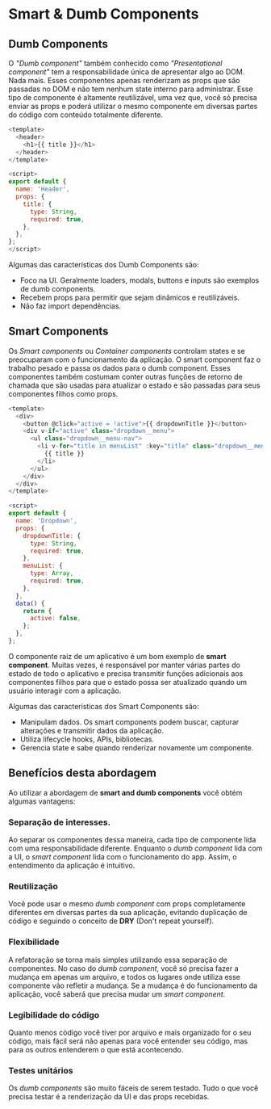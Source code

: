 # Smart & Dumb Components

## Dumb Components
O *"Dumb component"* também conhecido como *"Presentational component"* tem a responsabilidade única de apresentar algo ao DOM. Nada mais. Esses componentes apenas renderizam as props que são passadas no DOM e não tem nenhum state interno para administrar. Esse tipo de componente é altamente reutilizável, uma vez que, você só precisa enviar as props e poderá utilizar o mesmo componente em diversas partes do código com conteúdo totalmente diferente.

```js
<template>
  <header>
    <h1>{{ title }}</h1>
  </header>
</template>

<script>
export default {
  name: 'Header',
  props: {
    title: {
      type: String,
      required: true,
    },
  },
};
</script>
```

Algumas das características dos Dumb Components são:
- Foco na UI. Geralmente loaders, modals, buttons e inputs são exemplos de dumb components.
- Recebem props para permitir que sejam dinâmicos e reutilizáveis.
- Não faz import dependências.

## Smart Components
Os *Smart components* ou *Container components* controlam states e se preocuparam com o funcionamento da aplicação. O smart component faz o trabalho pesado e passa os dados para o dumb component. Esses componentes também costumam conter outras funções de retorno de chamada que são usadas para atualizar o estado e são passadas para seus componentes filhos como props.

```js
<template>
  <div>
    <button @click="active = !active">{{ dropdownTitle }}</button>
    <div v-if="active" class="dropdown__menu">
      <ul class="dropdown__menu-nav">
        <li v-for="title in menuList" :key="title" class="dropdown__menu-item">
          {{ title }}
        </li>
      </ul>
    </div>
  </div>
</template>

<script>
export default {
  name: 'Dropdown',
  props: {
    dropdownTitle: {
      type: String,
      required: true,
    },
    menuList: {
      type: Array,
      required: true,
    },
  },
  data() {
    return {
      active: false,
    };
  },
};
```

O componente raiz de um aplicativo é um bom exemplo de **smart component**. Muitas vezes, é responsável por manter várias partes do estado de todo o aplicativo e precisa transmitir funções adicionais aos componentes filhos para que o estado possa ser atualizado quando um usuário interagir com a aplicação.

Algumas das características dos Smart Components são:
- Manipulam dados. Os smart components podem buscar, capturar alterações e transmitir dados da aplicação.
- Utiliza lifecycle hooks, APIs, bibliotecas.
- Gerencia state e sabe quando renderizar novamente um componente.

## Benefícios desta abordagem
Ao utilizar a abordagem de **smart and dumb components** você obtém algumas vantagens:

### Separação de interesses.
Ao separar os componentes dessa maneira, cada tipo de componente lida com uma responsabilidade diferente. Enquanto o *dumb component* lida com a UI, o *smart component* lida com o funcionamento do app. Assim, o entendimento da aplicação é intuitivo.

### Reutilização
Você pode usar o mesmo *dumb component* com props completamente diferentes em diversas partes da sua aplicação, evitando duplicação de código e seguindo o conceito de **DRY** (Don't repeat yourself).

### Flexibilidade
A refatoração se torna mais simples utilizando essa separação de componentes. No caso do *dumb component*, você só precisa fazer a mudança em apenas um arquivo, e todos os lugares onde utiliza esse componente vão refletir a mudança. Se a mudança é do funcionamento da aplicação, você saberá que precisa mudar um *smart component*. 

### Legibilidade do código
Quanto menos código você tiver por arquivo e mais organizado for o seu código, mais fácil será não apenas para você entender seu código, mas para os outros entenderem o que está acontecendo.

### Testes unitários
Os *dumb components* são muito fáceis de serem testado. Tudo o que você precisa testar é a renderização da UI e das props recebidas.